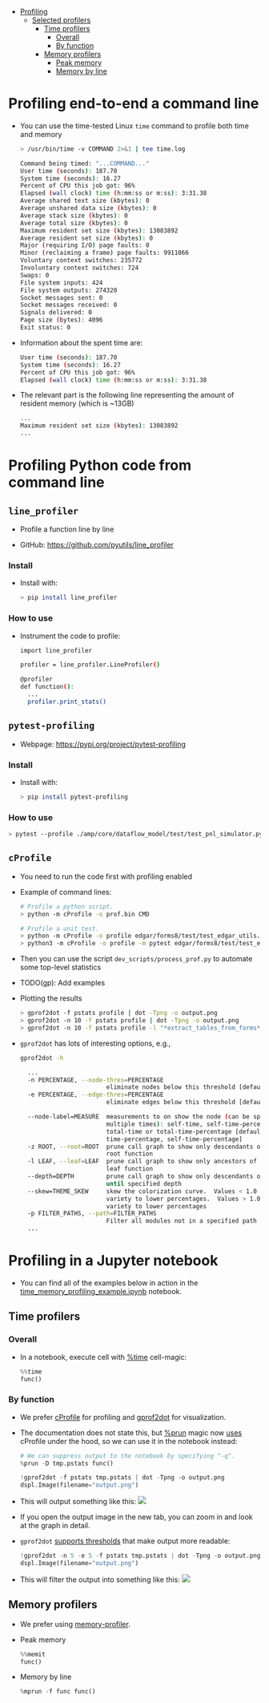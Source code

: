<!--ts-->
   * [Profiling](#profiling)
      * [Selected profilers](#selected-profilers)
         * [Time profilers](#time-profilers)
            * [Overall](#overall)
            * [By function](#by-function)
         * [Memory profilers](#memory-profilers)
            * [Peak memory](#peak-memory)
            * [Memory by line](#memory-by-line)

<!--te-->

# Profiling end-to-end a command line

- You can use the time-tested Linux `time` command to profile both time and
  memory

  ```bash
  > /usr/bin/time -v COMMAND 2>&1 | tee time.log

  Command being timed: "...COMMAND..."
  User time (seconds): 187.70
  System time (seconds): 16.27
  Percent of CPU this job got: 96%
  Elapsed (wall clock) time (h:mm:ss or m:ss): 3:31.38
  Average shared text size (kbytes): 0
  Average unshared data size (kbytes): 0
  Average stack size (kbytes): 0
  Average total size (kbytes): 0
  Maximum resident set size (kbytes): 13083892
  Average resident set size (kbytes): 0
  Major (requiring I/O) page faults: 0
  Minor (reclaiming a frame) page faults: 9911066
  Voluntary context switches: 235772
  Involuntary context switches: 724
  Swaps: 0
  File system inputs: 424
  File system outputs: 274320
  Socket messages sent: 0
  Socket messages received: 0
  Signals delivered: 0
  Page size (bytes): 4096
  Exit status: 0
  ```

- Information about the spent time are:
  ```bash
  User time (seconds): 187.70
  System time (seconds): 16.27
  Percent of CPU this job got: 96%
  Elapsed (wall clock) time (h:mm:ss or m:ss): 3:31.38
  ```

- The relevant part is the following line representing the amount of resident
  memory (which is ~13GB)
  ```bash
  ...
  Maximum resident set size (kbytes): 13083892
  ...
  ```

# Profiling Python code from command line

## `line_profiler`
- Profile a function line by line

- GitHub: https://github.com/pyutils/line_profiler

### Install
- Install with:
  ```bash
  > pip install line_profiler
  ```

### How to use

- Instrument the code to profile:
  ```bash
  import line_profiler

  profiler = line_profiler.LineProfiler()

  @profiler
  def function():
    ...
    profiler.print_stats()
  ```

## `pytest-profiling`

- Webpage: https://pypi.org/project/pytest-profiling

### Install
- Install with:
  ```bash
  > pip install pytest-profiling
  ```

### How to use
  ```bash
  > pytest --profile ./amp/core/dataflow_model/test/test_pnl_simulator.py::TestPnlSimulator2::test_perf1 -s
  ```

## `cProfile`
- You need to run the code first with profiling enabled

- Example of command lines:
  ```bash
  # Profile a python script.
  > python -m cProfile -o prof.bin CMD

  # Profile a unit test.
  > python -m cProfile -o profile edgar/forms8/test/test_edgar_utils.py
  > python3 -m cProfile -o profile -m pytest edgar/forms8/test/test_edgar_utils.py::TestExtractTablesFromForms::test_table_extraction_example_2
  ```

- Then you can use the script `dev_scripts/process_prof.py` to automate some
  top-level statistics

- TODO(gp): Add examples

- Plotting the results

  ```bash
  > gprof2dot -f pstats profile | dot -Tpng -o output.png
  > gprof2dot -n 10 -f pstats profile | dot -Tpng -o output.png
  > gprof2dot -n 10 -f pstats profile -l "*extract_tables_from_forms*" | dot -Tpng -o output.png
  ```

- `gprof2dot` has lots of interesting options, e.g.,
  ```bash
  gprof2dot -h

    ...
    -n PERCENTAGE, --node-thres=PERCENTAGE
                          eliminate nodes below this threshold [default: 0.5]
    -e PERCENTAGE, --edge-thres=PERCENTAGE
                          eliminate edges below this threshold [default: 0.1]

    --node-label=MEASURE  measurements to on show the node (can be specified
                          multiple times): self-time, self-time-percentage,
                          total-time or total-time-percentage [default: total-
                          time-percentage, self-time-percentage]
    -z ROOT, --root=ROOT  prune call graph to show only descendants of specified
                          root function
    -l LEAF, --leaf=LEAF  prune call graph to show only ancestors of specified
                          leaf function
    --depth=DEPTH         prune call graph to show only descendants or ancestors
                          until specified depth
    --skew=THEME_SKEW     skew the colorization curve.  Values < 1.0 give more
                          variety to lower percentages.  Values > 1.0 give less
                          variety to lower percentages
    -p FILTER_PATHS, --path=FILTER_PATHS
                          Filter all modules not in a specified path
    ...
  ```

# Profiling in a Jupyter notebook

- You can find all of the examples below in action in the
  [time_memory_profiling_example.ipynb](https://github.com/alphamatic/amp/blob/master/core/notebooks/time_memory_profiling_example.ipynb)
  notebook.

## Time profilers

### Overall

- In a notebook, execute cell with
  [%time](https://ipython.readthedocs.io/en/stable/interactive/magics.html#magic-time)
  cell-magic:
  ```python
  %%time
  func()
  ```

### By function

- We prefer
  [cProfile](https://docs.python.org/2/library/profile.html#module-cProfile) for
  profiling and [gprof2dot](https://github.com/jrfonseca/gprof2dot) for
  visualization.

- The documentation does not state this, but
  [%prun](https://github.com/ipython/ipython/blob/master/IPython/core/magics/execution.py#L22)
  magic now
  [uses](https://github.com/ipython/ipython/blob/master/IPython/core/magics/execution.py#L22)
  cProfile under the hood, so we can use it in the notebook instead:

  ```python
  # We can suppress output to the notebook by specifying "-q".
  %prun -D tmp.pstats func()

  !gprof2dot -f pstats tmp.pstats | dot -Tpng -o output.png
  dspl.Image(filename="output.png")
  ```

- This will output something like this:
  ![](img/gprof2dot_output1.png)

- If you open the output image in the new tab, you can zoom in and look at the
  graph in detail.

- `gprof2dot` 
  [supports thresholds](https://github.com/jrfonseca/gprof2dot#documentation) that make
  output more readable:
  ```python
  !gprof2dot -n 5 -e 5 -f pstats tmp.pstats | dot -Tpng -o output.png
  dspl.Image(filename="output.png")
  ```

- This will filter the output into something like this:
  ![](img/gprof2dot_output2.png)

## Memory profilers

- We prefer using [memory-profiler](https://github.com/pythonprofilers/memory_profiler).

- Peak memory
  ```python
  %%memit
  func()
  ```

- Memory by line
  ```python
  %mprun -f func func()
  ```
